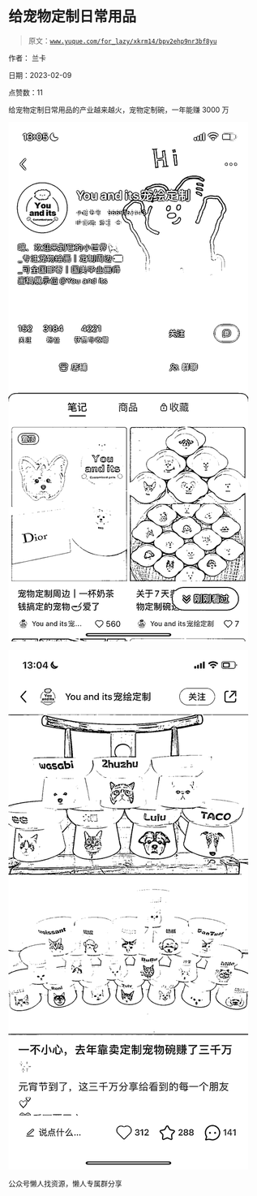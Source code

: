 # 给宠物定制日常用品

> 原文：[`www.yuque.com/for_lazy/xkrm14/bpv2ehp9nr3bf8yu`](https://www.yuque.com/for_lazy/xkrm14/bpv2ehp9nr3bf8yu)



作者： 兰卡



日期：2023-02-09



点赞数：11

<ne-hole id="ua8724185" data-lake-id="ua8724185">

给宠物定制日常用品的产业越来越火，宠物定制碗，一年能赚 3000 万



![](img/155f68ff7cfced6422171ad7d8b569fa.png)



![](img/dcc684bb5c8c87950f08672114a7a652.png)

<ne-hole id="u20f9fb1f" data-lake-id="u20f9fb1f">

公众号懒人找资源，懒人专属群分享

</ne-hole></ne-hole>